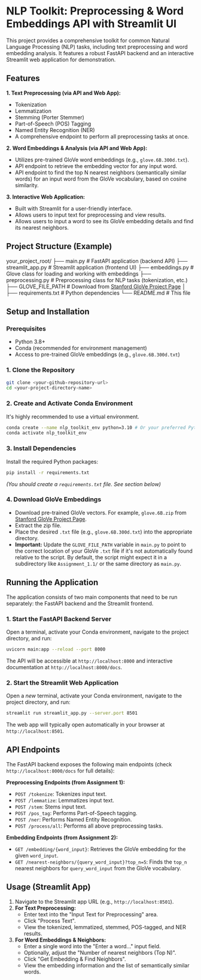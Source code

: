 


# NLP Toolkit: Preprocessing & Word Embeddings API with Streamlit UI

This project provides a comprehensive toolkit for common Natural Language Processing (NLP) tasks, including text preprocessing and word embedding analysis. It features a robust FastAPI backend and an interactive Streamlit web application for demonstration.

## Features

**1. Text Preprocessing (via API and Web App):**
   - Tokenization
   - Lemmatization
   - Stemming (Porter Stemmer)
   - Part-of-Speech (POS) Tagging
   - Named Entity Recognition (NER)
   - A comprehensive endpoint to perform all preprocessing tasks at once.

**2. Word Embeddings & Analysis (via API and Web App):**
   - Utilizes pre-trained GloVe word embeddings (e.g., `glove.6B.300d.txt`).
   - API endpoint to retrieve the embedding vector for any input word.
   - API endpoint to find the top N nearest neighbors (semantically similar words) for an input word from the GloVe vocabulary, based on cosine similarity.

**3. Interactive Web Application:**
   - Built with Streamlit for a user-friendly interface.
   - Allows users to input text for preprocessing and view results.
   - Allows users to input a word to see its GloVe embedding details and find its nearest neighbors.

## Project Structure (Example)

your_project_root/
├── main.py                 # FastAPI application (backend API)
├── streamlit_app.py        # Streamlit application (frontend UI)
├── embeddings.py           # Glove class for loading and working with embeddings
├── preprocessing.py        # Preprocessing class for NLP tasks (tokenization, etc.)
├── GLOVE_FILE_PATH         # Download from  [Stanford GloVe Project Page](https://nlp.stanford.edu/projects/glove/)
│ 
├── requirements.txt        # Python dependencies
└── README.md               # This file

## Setup and Installation

### Prerequisites
- Python 3.8+
- Conda (recommended for environment management)
- Access to pre-trained GloVe embeddings (e.g., `glove.6B.300d.txt`)

### 1. Clone the Repository
   ```bash
   git clone <your-github-repository-url>
   cd <your-project-directory-name>
   ```

### 2. Create and Activate Conda Environment
   It's highly recommended to use a virtual environment.
   ```bash
   conda create --name nlp_toolkit_env python=3.10 # Or your preferred Python version
   conda activate nlp_toolkit_env
   ```

### 3. Install Dependencies
   Install the required Python packages:
   ```bash
   pip install -r requirements.txt
   ```

   *(You should create a `requirements.txt` file. See section below)*

### 4. Download GloVe Embeddings
   - Download pre-trained GloVe vectors. For example, `glove.6B.zip` from [Stanford GloVe Project Page](https://nlp.stanford.edu/projects/glove/).
   - Extract the zip file.
   - Place the desired `.txt` file (e.g., `glove.6B.300d.txt`) into the appropriate directory.
   - **Important:** Update the `GLOVE_FILE_PATH` variable in `main.py` to point to the correct location of your GloVe `.txt` file if it's not automatically found relative to the script. By default, the script might expect it in a subdirectory like `Assignment_1.1/` or the same directory as `main.py`.

## Running the Application

The application consists of two main components that need to be run separately: the FastAPI backend and the Streamlit frontend.

### 1. Start the FastAPI Backend Server
   Open a terminal, activate your Conda environment, navigate to the project directory, and run:
   ```bash
   uvicorn main:app --reload --port 8000
   ```
   The API will be accessible at `http://localhost:8000` and interactive documentation at `http://localhost:8000/docs`.

### 2. Start the Streamlit Web Application
   Open a *new* terminal, activate your Conda environment, navigate to the project directory, and run:
   ```bash
   streamlit run streamlit_app.py --server.port 8501
   ```
   The web app will typically open automatically in your browser at `http://localhost:8501`.

## API Endpoints

The FastAPI backend exposes the following main endpoints (check `http://localhost:8000/docs` for full details):

**Preprocessing Endpoints (from Assignment 1):**
- `POST /tokenize`: Tokenizes input text.
- `POST /lemmatize`: Lemmatizes input text.
- `POST /stem`: Stems input text.
- `POST /pos_tag`: Performs Part-of-Speech tagging.
- `POST /ner`: Performs Named Entity Recognition.
- `POST /process/all`: Performs all above preprocessing tasks.

**Embedding Endpoints (from Assignment 2):**
- `GET /embedding/{word_input}`: Retrieves the GloVe embedding for the given `word_input`.
- `GET /nearest-neighbors/{query_word_input}?top_n=5`: Finds the `top_n` nearest neighbors for `query_word_input` from the GloVe vocabulary.

## Usage (Streamlit App)

1.  Navigate to the Streamlit app URL (e.g., `http://localhost:8501`).
2.  **For Text Preprocessing:**
    - Enter text into the "Input Text for Preprocessing" area.
    - Click "Process Text".
    - View the tokenized, lemmatized, stemmed, POS-tagged, and NER results.
3.  **For Word Embeddings & Neighbors:**
    - Enter a single word into the "Enter a word..." input field.
    - Optionally, adjust the "Number of nearest neighbors (Top N)".
    - Click "Get Embedding & Find Neighbors".
    - View the embedding information and the list of semantically similar words.


